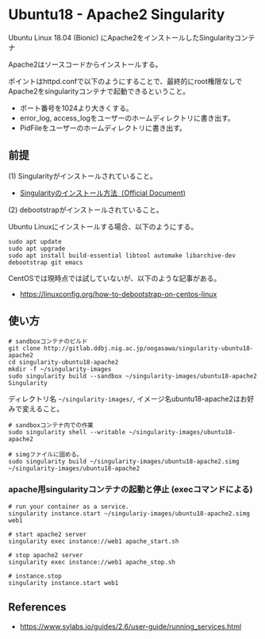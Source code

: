 # Ubuntu18 - Apache2 Singularity

Ubuntu Linux 18.04 (Bionic) にApache2をインストールしたSingularityコンテナ

Apache2はソースコードからインストールする。

ポイントはhttpd.confで以下のようにすることで、最終的にroot権限なしでApache2をsingularityコンテナで起動できるということ。

- ポート番号を1024より大きくする。
- error_log, access_logをユーザーのホームディレクトリに書き出す。
- PidFileをユーザーのホームディレクトリに書き出す。



## 前提

(1) Singularityがインストールされていること。
- [Singularityのインストール方法（Official Document)](https://www.sylabs.io/guides/2.6/user-guide/installation.html) 
    

(2) debootstrapがインストールされていること。

Ubuntu Linuxにインストールする場合、以下のようにする。

    sudo apt update
    sudo apt upgrade
    sudo apt install build-essential libtool automake libarchive-dev debootstrap git emacs
    
CentOSでは現時点では試していないが、以下のような記事がある。
- https://linuxconfig.org/how-to-debootstrap-on-centos-linux
    

## 使い方

    # sandboxコンテナのビルド
    git clone http://gitlab.ddbj.nig.ac.jp/oogasawa/singularity-ubuntu18-apache2
    cd singularity-ubuntu18-apache2
    mkdir -f ~/singularity-images
    sudo singularity build --sandbox ~/singularity-images/ubuntu18-apache2 Singularity
    
ディレクトリ名 `~/singularity-images/`, イメージ名ubuntu18-apache2はお好みで変えること。
    
    # sandboxコンテナ内での作業
    sudo singularity shell --writable ~/singularity-images/ubuntu18-apache2
    
    # simgファイルに固める。
    sudo singularity build ~/singularity-images/ubuntu18-apache2.simg ~/singularity-images/ubuntu18-apache2
    
### apache用singularityコンテナの起動と停止 (execコマンドによる)

    # run your container as a service.
    singularity instance.start ~/singulariy-images/ubuntu18-apache2.simg  web1
    
    # start apache2 server
    singularity exec instance://web1 apache_start.sh
    
    # stop apache2 server
    singularity exec instance://web1 apache_stop.sh
    
    # instance.stop 
    singularity instance.start web1
    
## References

- https://www.sylabs.io/guides/2.6/user-guide/running_services.html




    
    

